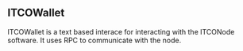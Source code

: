 ## ITCOWallet

ITCOWallet is a text based interace for interacting with the ITCONode 
software. It uses RPC to communicate with the node.
